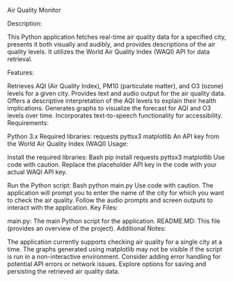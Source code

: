 Air Quality Monitor

Description:

This Python application fetches real-time air quality data for a specified city, presents it both visually and audibly, and provides descriptions of the air quality levels. It utilizes the World Air Quality Index (WAQI) API for data retrieval.

Features:

Retrieves AQI (Air Quality Index), PM10 (particulate matter), and O3 (ozone) levels for a given city.
Provides text and audio output for the air quality data.
Offers a descriptive interpretation of the AQI levels to explain their health implications.
Generates graphs to visualize the forecast for AQI and O3 levels over time.
Incorporates text-to-speech functionality for accessibility.
Requirements:

Python 3.x
Required libraries:
requests
pyttsx3
matplotlib
An API key from the World Air Quality Index (WAQI)
Usage:

Install the required libraries:
Bash
  pip install requests pyttsx3 matplotlib
Use code with caution.
Replace the placeholder API key in the code with your actual WAQI API key.

Run the Python script:
Bash
  python main.py
Use code with caution.
The application will prompt you to enter the name of the city for which you want to check the air quality.
Follow the audio prompts and screen outputs to interact with the application.
Key Files:

main.py: The main Python script for the application.
README.MD: This file (provides an overview of the project).
Additional Notes:

The application currently supports checking air quality for a single city at a time.
The graphs generated using matplotlib may not be visible if the script is run in a non-interactive environment.
Consider adding error handling for potential API errors or network issues.
Explore options for saving and persisting the retrieved air quality data.
